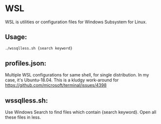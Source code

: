 # WSL

WSL is utilities or configuration files for Windows Subsystem for Linux.

## Usage:

```bash
./wssqlless.sh {search keyword}
```

## profiles.json:

Multiple WSL configurations for same shell, for single distribution. In my case, it's Ubuntu-18.04. This is a kludgy work-around for https://github.com/microsoft/terminal/issues/4398

## wssqlless.sh:

Use Windows Search to find files which contain {search keyword}. Open all these files in less.
